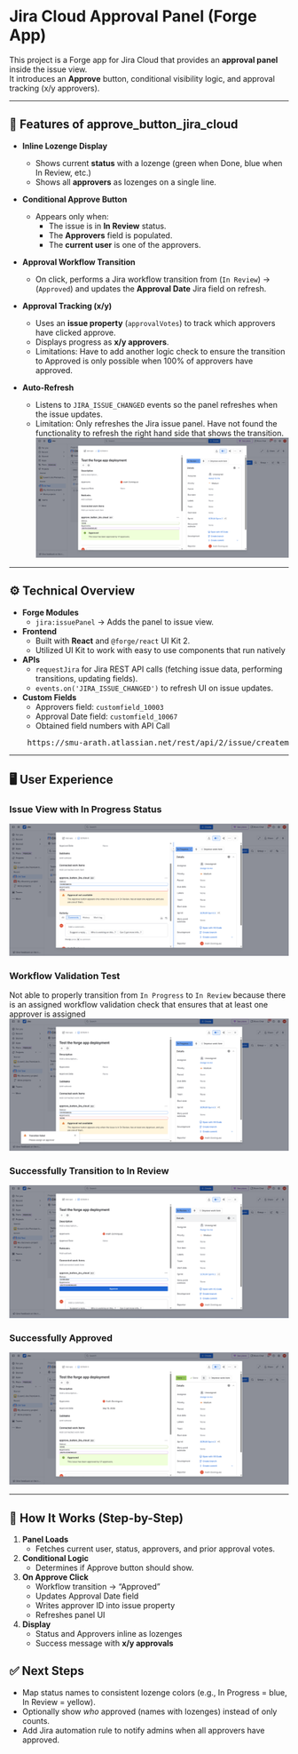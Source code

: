 # Jira Cloud Approval Panel (Forge App)

This project is a Forge app for Jira Cloud that provides an **approval panel** inside the issue view.  
It introduces an **Approve** button, conditional visibility logic, and approval tracking (x/y approvers).  

---

## 📌 Features of approve_button_jira_cloud

- **Inline Lozenge Display**
  - Shows current **status** with a lozenge (green when Done, blue when In Review, etc.)
  - Shows all **approvers** as lozenges on a single line.

- **Conditional Approve Button**
  - Appears only when:
    - The issue is in **In Review** status.
    - The **Approvers** field is populated.
    - The **current user** is one of the approvers.

- **Approval Workflow Transition**
  - On click, performs a Jira workflow transition from (`In Review`) -> (`Approved`) and updates the **Approval Date** Jira field on refresh.

- **Approval Tracking (x/y)**
  - Uses an **issue property** (`approvalVotes`) to track which approvers have clicked approve.
  - Displays progress as **x/y approvers**.
  - Limitations: Have to add another logic check to ensure the transition to Approved is only possible when 100% of approvers have approved.

- **Auto-Refresh**
  - Listens to `JIRA_ISSUE_CHANGED` events so the panel refreshes when the issue updates.
  - Limitation: Only refreshes the Jira issue panel. Have not found the functionality to refresh the right hand side that shows the transition. 
    ![Limitation on Jira Transition](./Screenshots/5-Approved.png)


---

## ⚙️ Technical Overview

- **Forge Modules**
  - `jira:issuePanel` → Adds the panel to issue view.
- **Frontend**
  - Built with **React** and `@forge/react` UI Kit 2.
  - Utilized UI Kit to work with easy to use components that run natively
- **APIs**
  - `requestJira` for Jira REST API calls (fetching issue data, performing transitions, updating fields).
  - `events.on('JIRA_ISSUE_CHANGED')` to refresh UI on issue updates.
- **Custom Fields**
  - Approvers field: `customfield_10003`
  - Approval Date field: `customfield_10067`
  - Obtained field numbers with API Call
  <pre> https://smu-arath.atlassian.net/rest/api/2/issue/createmeta?expand=projects.issuetypes.fields&projectKeys=SCRUM </pre>


---

## 🖥️ User Experience

### Issue View with In Progress Status
![In Progress](./Screenshots/2-InProgress.png)

### Workflow Validation Test
Not able to properly transition from `In Progress` to `In Review` because there is an assigned workflow validation check that ensures that at least one approver is assigned
![Workflow Validation](./Screenshots/3-Transition-Failed.png)

### Successfully Transition to In Review
![In Review](./Screenshots/4-In-Review.png)

### Successfully Approved
![Approved2](./Screenshots/6-Approved(BrowserRefresh).png)

---

## 🚀 How It Works (Step-by-Step)

1. **Panel Loads**
   - Fetches current user, status, approvers, and prior approval votes.
2. **Conditional Logic**
   - Determines if Approve button should show.
3. **On Approve Click**
   - Workflow transition → “Approved”
   - Updates Approval Date field
   - Writes approver ID into issue property
   - Refreshes panel UI
4. **Display**
   - Status and Approvers inline as lozenges
   - Success message with **x/y approvals**


## ✅ Next Steps

- Map status names to consistent lozenge colors (e.g., In Progress = blue, In Review = yellow).  
- Optionally show *who* approved (names with lozenges) instead of only counts.  
- Add Jira automation rule to notify admins when all approvers have approved.  
